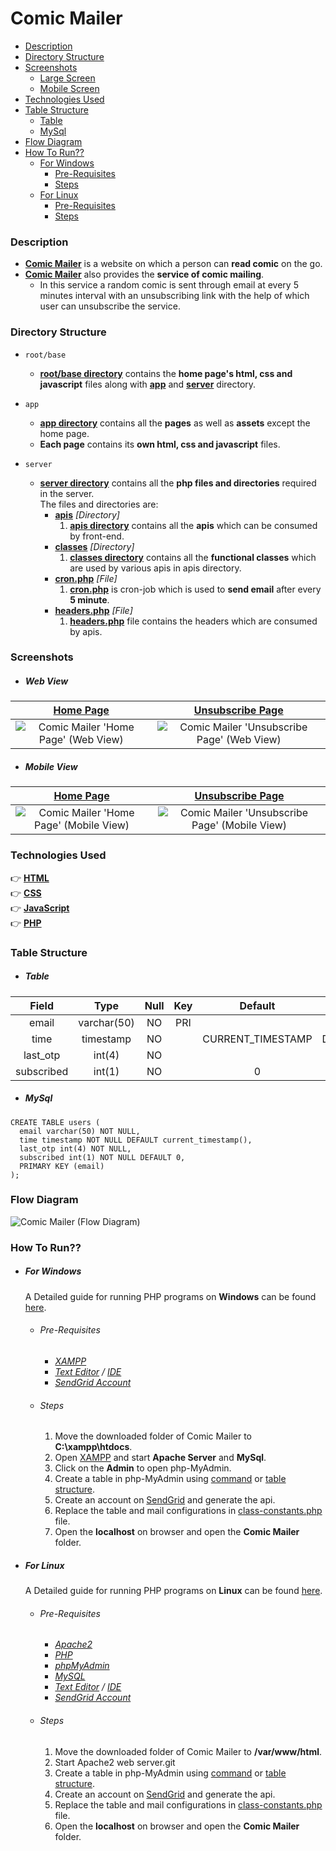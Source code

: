 # Comic Mailer

- [Description](#description)
- [Directory Structure](#directory-structure)
- [Screenshots](#screenshots)
  - [Large Screen](#web-view)
  - [Mobile Screen](#mobile-view)
- [Technologies Used](#technologies-used)
- [Table Structure](#table-structure)
  - [Table](#table)
  - [MySql](#mysql)
- [Flow Diagram](#flow-diagram)
- [How To Run??](#how-to-run)
  - [For Windows](#for-windows)
    - [Pre-Requisites](#windows-pre-requisites)
    - [Steps](#windows-steps)
  - [For Linux](#for-linux)
    - [Pre-Requisites](#linux-pre-requisites)
    - [Steps](#linux-steps)


<a id="description"></a>
### Description
- **[Comic Mailer](https://comicmailer.herokuapp.com)** is a website on which a person can **read comic** on the go.
- **[Comic Mailer](https://comicmailer.herokuapp.com)** also provides the **service of comic mailing**.
    - In this service a random comic is sent through email at every 5 minutes interval with an unsubscribing link with the help of which user can unsubscribe the service.


<a id="directory-structure"></a>
### Directory Structure
- `root/base`
  - **[root/base directory](https://github.com/rtlearn/php-Pathan-Amaankhan)** contains the **home page's html, css and javascript** files along with **[app](https://github.com/rtlearn/php-Pathan-Amaankhan/tree/master/app)** and **[server](https://github.com/rtlearn/php-Pathan-Amaankhan/tree/master/server)** directory.
  
- `app`
  - **[app directory](https://github.com/rtlearn/php-Pathan-Amaankhan/tree/master/app)** contains all the **pages** as well as **assets** except the home page.
  - **Each page** contains its **own html, css and javascript** files.
  
- `server`
  - **[server directory](https://github.com/rtlearn/php-Pathan-Amaankhan/tree/master/server)** contains all the **php files and directories** required in the server.<br />The files and directories are:
    - **[apis](https://github.com/rtlearn/php-Pathan-Amaankhan/tree/master/server/apis)** *[Directory]*<br>
      1. **[apis directory](https://github.com/rtlearn/php-Pathan-Amaankhan/tree/master/server/apis)** contains all the **apis** which can be consumed by front-end.
    - **[classes](https://github.com/rtlearn/php-Pathan-Amaankhan/tree/master/server/classes)** *[Directory]*<br>
      1. **[classes directory](https://github.com/rtlearn/php-Pathan-Amaankhan/tree/master/server/classes)** contains all the **functional classes** which are used by various apis in apis directory.
    - **[cron.php](https://github.com/rtlearn/php-Pathan-Amaankhan/tree/master/server/cron.php)** *[File]*
      1. **[cron.php](https://github.com/rtlearn/php-Pathan-Amaankhan/tree/master/server/cron.php)** is cron-job which is used to **send email** after every **5 minute**. 
    - **[headers.php](https://github.com/rtlearn/php-Pathan-Amaankhan/tree/master/server/headers.php)** *[File]*
      1. **[headers.php](https://github.com/rtlearn/php-Pathan-Amaankhan/tree/master/server/headers.php)** file contains the headers which are consumed by apis.

<a id="screenshots"></a>
### Screenshots

<a id="web-view"></a>
- ##### Web View
|                                  [Home Page](https://comicmailer.herokuapp.com)                                        |                                   [Unsubscribe Page](https://comicmailer.herokuapp.com/app/unsubscribe)                               |
| :--------------------------------------------------------------------------------------------------------------------: | :-----------------------------------------------------------------------------------------------------------------------------------: |
|    ![Comic Mailer 'Home Page' (Web View)](https://comicmailer.herokuapp.com/app/assets/images/mainpage_webview.png)    |    ![Comic Mailer 'Unsubscribe Page' (Web View)](https://comicmailer.herokuapp.com/app/assets/images/unsubscribepage_webview.png)     |

<a id="mobile-view"></a>
- ##### Mobile View
|                                  [Home Page](https://comicmailer.herokuapp.com)                                        |                                   [Unsubscribe Page](https://comicmailer.herokuapp.com/app/unsubscribe)                               |
| :--------------------------------------------------------------------------------------------------------------------: | :-----------------------------------------------------------------------------------------------------------------------------------: |
| ![Comic Mailer 'Home Page' (Mobile View)](https://comicmailer.herokuapp.com/app/assets/images/mainpage_mobileview.png) | ![Comic Mailer 'Unsubscribe Page' (Mobile View)](https://comicmailer.herokuapp.com/app/assets/images/unsubscribepage_mobileview.png)  |


<a id="technologies-used"></a>
### Technologies Used
:point_right: **[HTML](https://www.w3schools.com/html/)** <br />
:point_right: **[CSS](https://css-tricks.com/almanac/)** <br />
:point_right: **[JavaScript](https://developer.mozilla.org/en-US/docs/Web/JavaScript)** <br />
:point_right: **[PHP](https://www.w3schools.com/Php/)**


<a id="table-structure"></a>
### Table Structure

<a id="table"></a>
- ##### Table 
|    Field   |     Type    |  Null |  Key  |      Default      |       Extra       |
| :--------: | :---------: | :---: | :---: | :---------------: | :---------------: |
|   email    | varchar(50) |  NO   |  PRI  |                   |                   |
|    time    |  timestamp  |  NO   |       | CURRENT_TIMESTAMP | DEFAULT_GENERATED |
|  last_otp  |    int(4)   |  NO   |       |                   |                   |
| subscribed |    int(1)   |  NO   |       |         0         |                   |

<a id="mysql"></a>
- ##### MySql
```mysql
CREATE TABLE users (
  email varchar(50) NOT NULL,
  time timestamp NOT NULL DEFAULT current_timestamp(),
  last_otp int(4) NOT NULL,
  subscribed int(1) NOT NULL DEFAULT 0,
  PRIMARY KEY (email)
);
```


<a id="flow-diagram"></a>
### Flow Diagram
![Comic Mailer (Flow Diagram)](https://comicmailer.herokuapp.com/app/assets/images/flow_diagram.png)

<a id="how-to-run"></a>
### How To Run??

<a id="for-windows"></a>
- ##### For Windows
  
  A Detailed guide for running PHP programs on **Windows** can be found [here](https://www.edureka.co/blog/how-to-run-a-php-program-in-xampp/).
  <a id="windows-pre-requisites"></a>
  - ###### Pre-Requisites
    - *[XAMPP](https://www.apachefriends.org/index.html)*
    - *[Text Editor](https://www.sublimetext.com/) / [IDE](https://www.jetbrains.com/help/phpstorm/installation-guide.html#standalone)*
    - *[SendGrid Account](https://sendgrid.com/)*

  <a id="windows-steps"></a>
  - ###### Steps
    1. Move the downloaded folder of Comic Mailer to **C:\xampp\htdocs**.
    2. Open [XAMPP](https://www.apachefriends.org/index.html) and start **Apache Server** and **MySql**.
    3. Click on the **Admin** to open php-MyAdmin.
    4. Create a table in php-MyAdmin using [command](#mysql) or [table structure](#table).
    5. Create an account on [SendGrid](https://sendgrid.com/) and generate the api.
    6. Replace the table and mail configurations in [class-constants.php](https://github.com/rtlearn/php-Pathan-Amaankhan/blob/master/classes/class-constants.php) file.
    7. Open the **localhost** on browser and open the **Comic Mailer** folder.

<a id="for-linux"></a>
- ##### For Linux
  
  A Detailed guide for running PHP programs on **Linux** can be found [here](https://www.techomoro.com/how-to-run-a-php-application-on-ubuntu-18-04-2-lts/).
  <a id="linux-pre-requisites"></a>
  - ###### Pre-Requisites
    - *[Apache2](https://www.liquidweb.com/kb/install-apache-2-ubuntu-18-04/)*
    - *[PHP](https://www.liquidweb.com/kb/install-apache-2-ubuntu-18-04/)*
    - *[phpMyAdmin](https://www.digitalocean.com/community/tutorials/how-to-install-and-secure-phpmyadmin-on-ubuntu-18-04)*
    - *[MySQL](https://www.digitalocean.com/community/tutorials/how-to-install-mysql-on-ubuntu-20-04)*
    - *[Text Editor](https://linuxize.com/post/how-to-install-sublime-text-3-on-ubuntu-20-04/) / [IDE](https://www.jetbrains.com/help/phpstorm/installation-guide.html#standalone)*
    - *[SendGrid Account](https://sendgrid.com/)*

  <a id="linux-steps"></a>
  - ###### Steps
    1. Move the downloaded folder of Comic Mailer to **/var/www/html**.
    2. Start Apache2 web server.git
    3. Create a table in php-MyAdmin using [command](#mysql) or [table structure](#table).
    4. Create an account on [SendGrid](https://sendgrid.com/) and generate the api.
    5. Replace the table and mail configurations in [class-constants.php](https://github.com/rtlearn/php-Pathan-Amaankhan/blob/master/classes/class-constants.php) file.
    6. Open the **localhost** on browser and open the **Comic Mailer** folder.